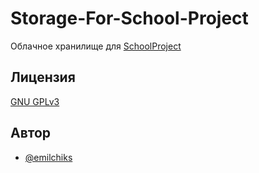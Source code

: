 # Storage-For-School-Project

Облачное хранилище для [SchoolProject](https://github.com/emilchiks/SchoolProject)


## Лицензия

[GNU GPLv3](https://github.com/emilchiks/Storage-For-School-Project/blob/main/LICENSE)


## Автор

- [@emilchiks](https://github.com/emilchiks)
